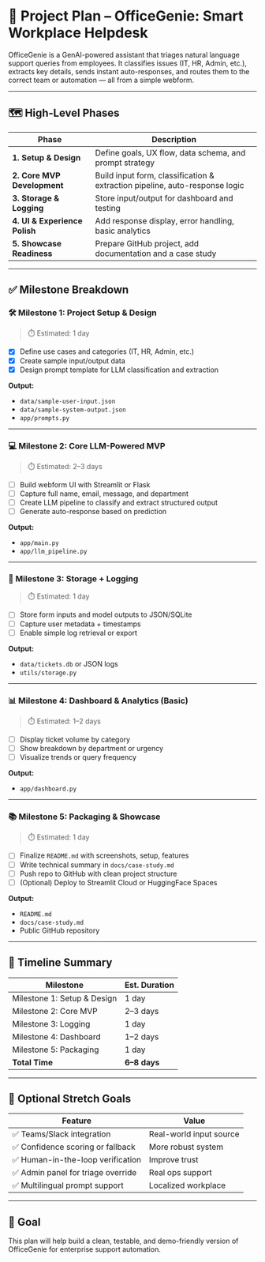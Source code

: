 # 📌 Project Plan – OfficeGenie: Smart Workplace Helpdesk

OfficeGenie is a GenAI-powered assistant that triages natural language support queries from employees. It classifies issues (IT, HR, Admin, etc.), extracts key details, sends instant auto-responses, and routes them to the correct team or automation — all from a simple webform.

---

## 🗺️ High-Level Phases

| Phase | Description |
|-------|-------------|
| **1. Setup & Design**         | Define goals, UX flow, data schema, and prompt strategy |
| **2. Core MVP Development**   | Build input form, classification & extraction pipeline, auto-response logic |
| **3. Storage & Logging**      | Store input/output for dashboard and testing |
| **4. UI & Experience Polish** | Add response display, error handling, basic analytics |
| **5. Showcase Readiness**     | Prepare GitHub project, add documentation and a case study |

---

## ✅ Milestone Breakdown

### 🛠️ Milestone 1: Project Setup & Design
> ⏱️ Estimated: 1 day

- [x] Define use cases and categories (IT, HR, Admin, etc.)
- [x] Create sample input/output data
- [x] Design prompt template for LLM classification and extraction

**Output:**
- `data/sample-user-input.json`
- `data/sample-system-output.json`
- `app/prompts.py`

---

### 💻 Milestone 2: Core LLM-Powered MVP
> ⏱️ Estimated: 2–3 days

- [ ] Build webform UI with Streamlit or Flask
- [ ] Capture full name, email, message, and department
- [ ] Create LLM pipeline to classify and extract structured output
- [ ] Generate auto-response based on prediction

**Output:**
- `app/main.py`
- `app/llm_pipeline.py`

---

### 🧾 Milestone 3: Storage + Logging
> ⏱️ Estimated: 1 day

- [ ] Store form inputs and model outputs to JSON/SQLite
- [ ] Capture user metadata + timestamps
- [ ] Enable simple log retrieval or export

**Output:**
- `data/tickets.db` or JSON logs
- `utils/storage.py`

---

### 📊 Milestone 4: Dashboard & Analytics (Basic)
> ⏱️ Estimated: 1–2 days

- [ ] Display ticket volume by category
- [ ] Show breakdown by department or urgency
- [ ] Visualize trends or query frequency

**Output:**
- `app/dashboard.py`

---

### 📚 Milestone 5: Packaging & Showcase
> ⏱️ Estimated: 1 day

- [ ] Finalize `README.md` with screenshots, setup, features
- [ ] Write technical summary in `docs/case-study.md`
- [ ] Push repo to GitHub with clean project structure
- [ ] (Optional) Deploy to Streamlit Cloud or HuggingFace Spaces

**Output:**
- `README.md`
- `docs/case-study.md`
- Public GitHub repository

---

## 📆 Timeline Summary

| Milestone                        | Est. Duration |
|----------------------------------|---------------|
| Milestone 1: Setup & Design      | 1 day         |
| Milestone 2: Core MVP            | 2–3 days      |
| Milestone 3: Logging             | 1 day         |
| Milestone 4: Dashboard           | 1–2 days      |
| Milestone 5: Packaging           | 1 day         |
| **Total Time**                   | **6–8 days**  |

---

## 🔄 Optional Stretch Goals

| Feature | Value |
|--------|-------|
| ✅ Teams/Slack integration | Real-world input source |
| ✅ Confidence scoring or fallback | More robust system |
| ✅ Human-in-the-loop verification | Improve trust |
| ✅ Admin panel for triage override | Real ops support |
| ✅ Multilingual prompt support | Localized workplace |

---

## 🚀 Goal

This plan will help build a clean, testable, and demo-friendly version of OfficeGenie for enterprise support automation.
